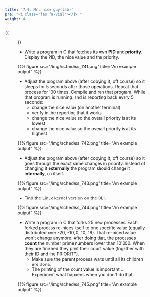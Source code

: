 ```yaml
---
title: '7.4: Mr. nice guy(lab)'
pre: "<i class='fas fa-vial'></i> "
weight: 4
---
```


{{<figure src="https://images-na.ssl-images-amazon.com/images/I/41mzOaXP%2BcL._SX337_BO1,204,203,200_.jpg" title="image source: amazon.com">}}

* Write a program in C that fetches its own **PID** and **priority**. Display the PID, the nice value and the priority.

{{% figure src="/img/sched/ss_741.png" title="An example output" %}}

* Adjust the program above (after copying it, off course) so it sleeps for 5 seconds after those operations. Repeat that process for 100 times. Compile and run that program. While that program is running, and is reporting back every 5 seconds: 
  * change the nice value (on another terminal)
  * verify in the reporting that it works
  * change the nice value so the overall priority is at its lowest
  * change the nice value so the overall priority is at its highest

{{% figure src="/img/sched/ss_742.png" title="An example output" %}}

* Adjust the program above (after copying it, off course) so it goes through the exact same changes in priority. Instead of changing it **externally** the program should change it **internally**, on itself.

{{% figure src="/img/sched/ss_743.png" title="An example output" %}}

* Find the Linux kernel version on the CLI.

{{% figure src="/img/sched/ss_744.png" title="An example output" %}}

* Write a program in C that forks 25 new processes. Each forked process re-nices itself to one specific value (equally distributed over -20, -10, 0, 10, 19). That re-niced value won't change anymore. After doing that, the processes **count** the number prime numbers lower than 10'000. When they are finished they print their count value (together with their ID and the PRIORITY).
  * Make sure the parent process waits until all its children are done.
  * The printing of the count value is important ... Experiment what happens when you don't do that.

{{% figure src="/img/sched/ss_745.png" title="An example output" %}}